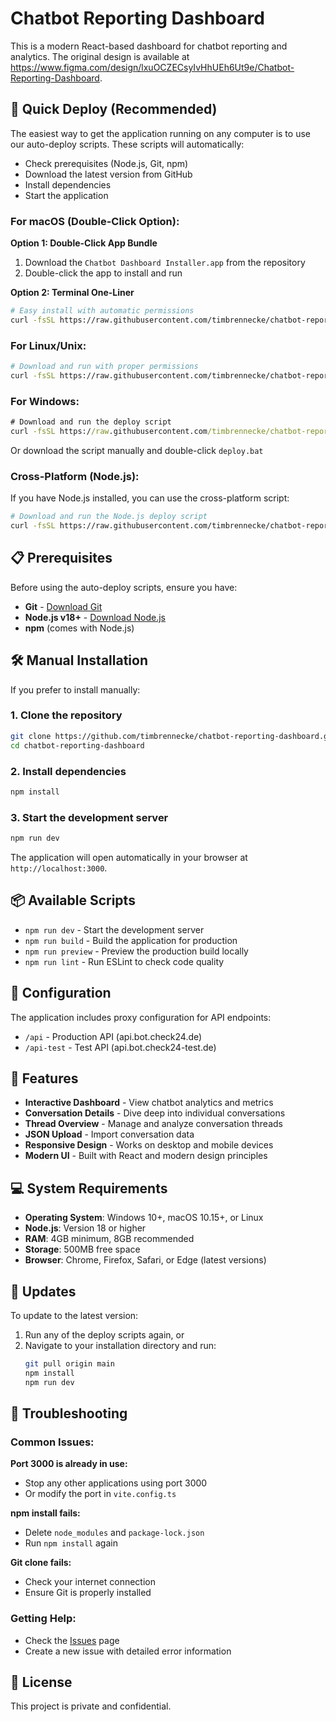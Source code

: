 
# Chatbot Reporting Dashboard

This is a modern React-based dashboard for chatbot reporting and analytics. The original design is available at https://www.figma.com/design/lxuOCZECsyIvHhUEh6Ut9e/Chatbot-Reporting-Dashboard.

## 🚀 Quick Deploy (Recommended)

The easiest way to get the application running on any computer is to use our auto-deploy scripts. These scripts will automatically:
- Check prerequisites (Node.js, Git, npm)
- Download the latest version from GitHub
- Install dependencies
- Start the application

### For macOS (Double-Click Option):
**Option 1: Double-Click App Bundle** 
1. Download the `Chatbot Dashboard Installer.app` from the repository
2. Double-click the app to install and run

**Option 2: Terminal One-Liner**
```bash
# Easy install with automatic permissions
curl -fsSL https://raw.githubusercontent.com/timbrennecke/chatbot-reporting-dashboard/main/easy-install.sh | bash
```

### For Linux/Unix:
```bash
# Download and run with proper permissions
curl -fsSL https://raw.githubusercontent.com/timbrennecke/chatbot-reporting-dashboard/main/deploy.sh -o installer.sh && chmod +x installer.sh && ./installer.sh
```

### For Windows:
```cmd
# Download and run the deploy script
curl -fsSL https://raw.githubusercontent.com/timbrennecke/chatbot-reporting-dashboard/main/deploy.bat -o deploy.bat && deploy.bat
```

Or download the script manually and double-click `deploy.bat`

### Cross-Platform (Node.js):
If you have Node.js installed, you can use the cross-platform script:
```bash
# Download and run the Node.js deploy script
curl -fsSL https://raw.githubusercontent.com/timbrennecke/chatbot-reporting-dashboard/main/deploy.js | node
```

## 📋 Prerequisites

Before using the auto-deploy scripts, ensure you have:
- **Git** - [Download Git](https://git-scm.com/downloads)
- **Node.js v18+** - [Download Node.js](https://nodejs.org/)
- **npm** (comes with Node.js)

## 🛠️ Manual Installation

If you prefer to install manually:

### 1. Clone the repository
```bash
git clone https://github.com/timbrennecke/chatbot-reporting-dashboard.git
cd chatbot-reporting-dashboard
```

### 2. Install dependencies
```bash
npm install
```

### 3. Start the development server
```bash
npm run dev
```

The application will open automatically in your browser at `http://localhost:3000`.

## 📦 Available Scripts

- `npm run dev` - Start the development server
- `npm run build` - Build the application for production
- `npm run preview` - Preview the production build locally
- `npm run lint` - Run ESLint to check code quality

## 🔧 Configuration

The application includes proxy configuration for API endpoints:
- `/api` - Production API (api.bot.check24.de)
- `/api-test` - Test API (api.bot.check24-test.de)

## 🌟 Features

- **Interactive Dashboard** - View chatbot analytics and metrics
- **Conversation Details** - Dive deep into individual conversations
- **Thread Overview** - Manage and analyze conversation threads
- **JSON Upload** - Import conversation data
- **Responsive Design** - Works on desktop and mobile devices
- **Modern UI** - Built with React and modern design principles

## 💻 System Requirements

- **Operating System**: Windows 10+, macOS 10.15+, or Linux
- **Node.js**: Version 18 or higher
- **RAM**: 4GB minimum, 8GB recommended
- **Storage**: 500MB free space
- **Browser**: Chrome, Firefox, Safari, or Edge (latest versions)

## 🔄 Updates

To update to the latest version:
1. Run any of the deploy scripts again, or
2. Navigate to your installation directory and run:
   ```bash
   git pull origin main
   npm install
   npm run dev
   ```

## 🐛 Troubleshooting

### Common Issues:

**Port 3000 is already in use:**
- Stop any other applications using port 3000
- Or modify the port in `vite.config.ts`

**npm install fails:**
- Delete `node_modules` and `package-lock.json`
- Run `npm install` again

**Git clone fails:**
- Check your internet connection
- Ensure Git is properly installed

### Getting Help:
- Check the [Issues](https://github.com/timbrennecke/chatbot-reporting-dashboard/issues) page
- Create a new issue with detailed error information

## 📄 License

This project is private and confidential.
  